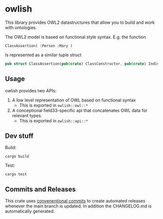 # owlish

This library provides OWL2 datastructures that allow you to build and work with ontologies.

The OWL2 model is based on functional style syntax. E.g. the function

```
ClassAssertion( :Person :Mary )
```

Is represented as a similar tuple struct

```rust
pub struct ClassAssertion(pub(crate) ClassConstructor, pub(crate) IndividualIRI);
```

## Usage

owlish provides two APIs:

1. A low level representation of OWL based on functional syntax
   - This is exported in `owlish::owl::*`
2. A conceptional field33-specific api that concatenates OWL data for relevant types.
   - This is exported in `owlish::api::*`

## Dev stuff

Build:

```
cargo build
```

Test:

```
cargo test
```

## Commits and Releases

This crate uses [convenentional commits](https://www.conventionalcommits.org/en/v1.0.0/) to create automated releases whenever the main branch is updated. In addition the CHANGELOG.md is automatically generated.
